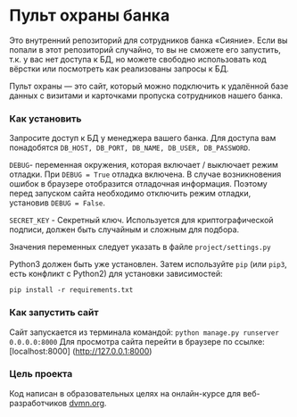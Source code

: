# Пульт охраны банка

Это внутренний репозиторий для сотрудников банка «Сияние». Если вы попали в этот репозиторий случайно, то вы не сможете его запустить, т.к. у вас нет доступа к БД, но можете свободно использовать код вёрстки или посмотреть как реализованы запросы к БД.

Пульт охраны — это сайт, который можно подключить к удалённой базе данных с визитами и карточками пропуска сотрудников нашего банка.

### Как установить

Запросите доступ к БД у менеджера вашего банка. Для доступа вам понадобятся `DB_HOST, DB_PORT, DB_NAME, DB_USER, DB_PASSWORD`.

`DEBUG`- переменная окружения, которая включает / выключает режим отладки. При `DEBUG = True` отладка включена. В случае возникновения ошибок в браузере отобразится отладочная информация.
Поэтому перед запуском сайта необходимо отключить режим отладки, установив `DEBUG = False`.

`SECRET_KEY` - Секретный ключ. Используется для криптографической подписи, должен быть случайным и сложным для подбора.

Значения переменных следует указать в файле `project/settings.py`

Python3 должен быть уже установлен. 
Затем используйте `pip` (или `pip3`, есть конфликт с Python2) для установки зависимостей:
```
pip install -r requirements.txt
```

### Как запустить сайт

Сайт запускается из терминала командой: `python manage.py runserver 0.0.0.0:8000`
Для просмотра сайта перейти в браузере по ссылке: [localhost:8000] (http://127.0.0.1:8000)

### Цель проекта

Код написан в образовательных целях на онлайн-курсе для веб-разработчиков [dvmn.org](https://dvmn.org/).